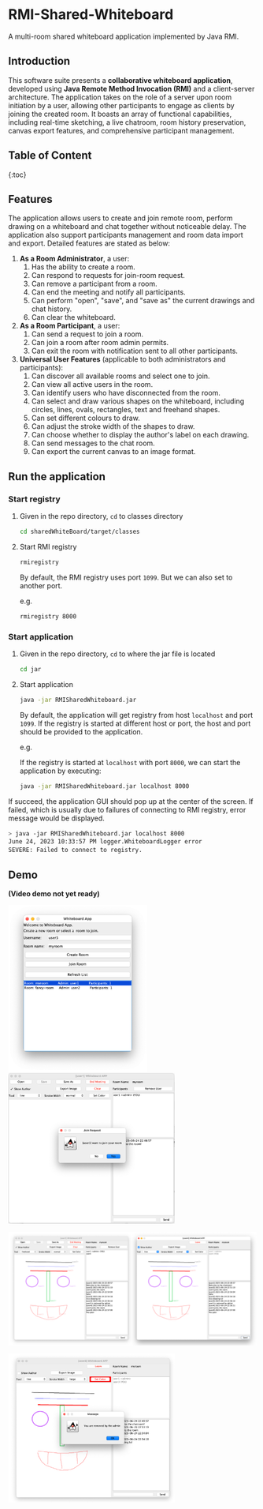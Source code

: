 # RMI-Shared-Whiteboard
A multi-room shared whiteboard application implemented by Java RMI.

## **Introduction**

This software suite presents a **collaborative whiteboard application**, developed using **Java Remote Method Invocation (RMI)** and a client-server architecture. The application takes on the role of a server upon room initiation by a user, allowing other participants to engage as clients by joining the created room. It boasts an array of functional capabilities, including real-time sketching, a live chatroom, room history preservation, canvas export features, and comprehensive participant management.



## **Table of Content**

{:toc}

## **Features**

The application allows users to create and join remote room, perform drawing on a whiteboard and chat together without noticeable delay. The application also support participants management and room data import and export. Detailed features are stated as below:

1. **As a Room Administrator**, a user:
   1. Has the ability to create a room.
   2. Can respond to requests for join-room request.
   3. Can remove a participant from a room.
   4. Can end the meeting and notify all participants.
   5. Can perform "open", "save", and "save as" the current drawings and chat history.
   6. Can clear the whiteboard.
2. **As a Room Participant**, a user:
   1. Can send a request to join a room.
   2. Can join a room after room admin permits.
   3. Can exit the room with notification sent to all other participants.
3. **Universal User Features** (applicable to both administrators and participants):
   1. Can discover all available rooms and select one to join.
   2. Can view all active users in the room.
   3. Can identify users who have disconnected from the room.
   4. Can select and draw various shapes on the whiteboard, including circles, lines, ovals, rectangles, text and freehand shapes.
   5. Can set different colours to draw.
   6. Can adjust the stroke width of the shapes to draw.
   7. Can choose whether to display the author's label on each drawing.
   8. Can send messages to the chat room.
   9. Can export the current canvas to an image format.

### 

## **Run the application**

### Start registry

1. Given in the repo directory, `cd` to classes directory

   ```sh
   cd sharedWhiteBoard/target/classes
   ```

2. Start RMI registry

   ```bash
   rmiregistry
   ```

   By default, the RMI registry uses port `1099`. But we can also set to another port.

   e.g. 

   ```bash
   rmiregistry 8000
   ```

### Start application

1. Given in the repo directory, `cd` to where the jar file is located

   ```bash
   cd jar
   ```

2. Start application

   ```sh
   java -jar RMISharedWhiteboard.jar
   ```

   By default, the application will get registry from host `localhost` and port `1099`. If the registry is started at different host or port, the host and port should be provided to the application.

   e.g. 

   If the registry is started at `localhost` with port `8000`, we can start the application by executing:

   ```sh
   java -jar RMISharedWhiteboard.jar localhost 8000
   ```

If succeed, the application GUI should pop up at the center of the screen. If failed, which is usually due to failures of connecting to RMI registry, error message would be displayed.

```sh
> java -jar RMISharedWhiteboard.jar localhost 8000
June 24, 2023 10:33:57 PM logger.WhiteboardLogger error
SEVERE: Failed to connect to registry.
```



## Demo

**(Video demo not yet ready)**

<img src="images/landing.png" alt="landing" style="zoom: 33%;" />

<img src="images/user-join.png" alt="user-join" style="zoom:33%;" />

![whiteboard](images/whiteboard.png)

<img src="images/user-removed.png" alt="user-removed" style="zoom:33%;" />



